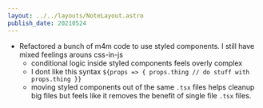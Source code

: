```yaml
---
layout: ../../layouts/NoteLayout.astro
publish_date: 20210524
---
```


- Refactored a bunch of m4m code to use styled components. I still have mixed feelings arouns css-in-js
  - conditional logic inside styled components feels overly complex
  - I dont like this syntax `${props => { props.thing // do stuff with props.thing }}`
  - moving styled components out of the same `.tsx` files helps cleanup big files but feels like it removes the benefit of single file `.tsx` files.
